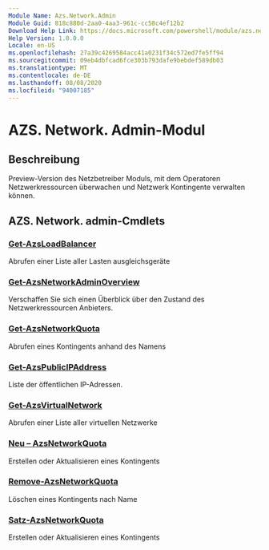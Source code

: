 ```yaml
---
Module Name: Azs.Network.Admin
Module Guid: 818c880d-2aa0-4aa3-961c-cc58c4ef12b2
Download Help Link: https://docs.microsoft.com/powershell/module/azs.network.admin
Help Version: 1.0.0.0
Locale: en-US
ms.openlocfilehash: 27a39c4269584acc41a0231f34c572ed7fe5ff94
ms.sourcegitcommit: 09eb4dbfcad6fce303b793dafe9bebdef589db03
ms.translationtype: MT
ms.contentlocale: de-DE
ms.lasthandoff: 08/08/2020
ms.locfileid: "94007185"
---
```

# AZS. Network. Admin-Modul
## Beschreibung
Preview-Version des Netzbetreiber Moduls, mit dem Operatoren Netzwerkressourcen überwachen und Netzwerk Kontingente verwalten können.

## AZS. Network. admin-Cmdlets
### [Get-AzsLoadBalancer](Get-AzsLoadBalancer.md)
Abrufen einer Liste aller Lasten ausgleichsgeräte

### [Get-AzsNetworkAdminOverview](Get-AzsNetworkAdminOverview.md)
Verschaffen Sie sich einen Überblick über den Zustand des Netzwerkressourcen Anbieters.

### [Get-AzsNetworkQuota](Get-AzsNetworkQuota.md)
Abrufen eines Kontingents anhand des Namens

### [Get-AzsPublicIPAddress](Get-AzsPublicIPAddress.md)
Liste der öffentlichen IP-Adressen.

### [Get-AzsVirtualNetwork](Get-AzsVirtualNetwork.md)
Abrufen einer Liste aller virtuellen Netzwerke

### [Neu – AzsNetworkQuota](New-AzsNetworkQuota.md)
Erstellen oder Aktualisieren eines Kontingents

### [Remove-AzsNetworkQuota](Remove-AzsNetworkQuota.md)
Löschen eines Kontingents nach Name

### [Satz-AzsNetworkQuota](Set-AzsNetworkQuota.md)
Erstellen oder Aktualisieren eines Kontingents

